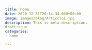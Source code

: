 ```yaml
---
title: home
date: 2020-12-31T20:14:34.000+00:00
image: images/blog/Articolo1.jpg
description: This is meta description.
draft:true
categories:
- home

---
```

